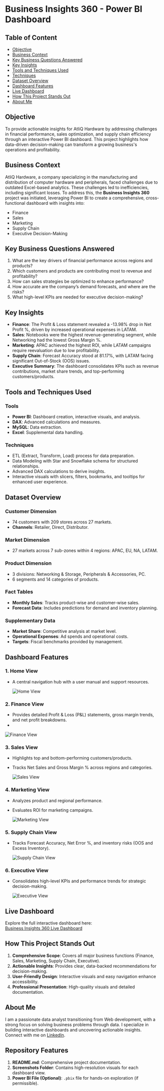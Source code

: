 # Business Insights 360 - Power BI Dashboard

## **Table of Content**
- [Objective](#objective)
- [Business Context](#business-context)
- [Key Business Questions Answered](#key-business-questions-answered)
- [Key Insights](#key-insights)
- [Tools and Techniques Used](#tools-and-techniques-used)
- [Techniques](#techniques)
- [Dataset Overview](#dataset-overview)
- [Dashboard Features](#dashboard-features)
- [Live Dashboard](#live-dashboard)
- [How This Project Stands Out](#how-this-project-stands-out)
- [About Me](#about-me)



## **Objective**
To provide actionable insights for AtliQ Hardware by addressing challenges in financial performance, sales optimization, and supply chain efficiency through an interactive Power BI dashboard. This project highlights how data-driven decision-making can transform a growing business's operations and profitability.


## **Business Context**
AtliQ Hardware, a company specializing in the manufacturing and distribution of computer hardware and peripherals, faced challenges due to outdated Excel-based analytics. These challenges led to inefficiencies, including significant losses. To address this, the **Business Insights 360** project was initiated, leveraging Power BI to create a comprehensive, cross-functional dashboard with insights into:
- Finance
- Sales
- Marketing
- Supply Chain
- Executive Decision-Making



## **Key Business Questions Answered**
1. What are the key drivers of financial performance across regions and products?
2. Which customers and products are contributing most to revenue and profitability?
3. How can sales strategies be optimized to enhance performance?
4. How accurate are the company’s demand forecasts, and where are the risks?
5. What high-level KPIs are needed for executive decision-making?



## **Key Insights**
- **Finance**: The Profit & Loss statement revealed a -13.98% drop in Net Profit %, driven by increased operational expenses in LATAM.
- **Sales**: Notebooks were the highest revenue-generating segment, while Networking had the lowest Gross Margin %.
- **Marketing**: APAC achieved the highest ROI, while LATAM campaigns require reevaluation due to low profitability.
- **Supply Chain**: Forecast Accuracy stood at 81.17%, with LATAM facing significant Out-of-Stock (OOS) issues.
- **Executive Summary**: The dashboard consolidates KPIs such as revenue contributions, market share trends, and top-performing customers/products.



## **Tools and Techniques Used**
### **Tools**
- **Power BI**: Dashboard creation, interactive visuals, and analysis.
- **DAX**: Advanced calculations and measures.
- **MySQL**: Data extraction.
- **Excel**: Supplemental data handling.

### **Techniques**
- ETL (Extract, Transform, Load) process for data preparation.
- Data Modeling with Star and Snowflake schema for structured relationships.
- Advanced DAX calculations to derive insights.
- Interactive visuals with slicers, filters, bookmarks, and tooltips for enhanced user experience.



## **Dataset Overview**

### Customer Dimension
- 74 customers with 209 stores across 27 markets.
- **Channels**: Retailer, Direct, Distributor.

### Market Dimension
- 27 markets across 7 sub-zones within 4 regions: APAC, EU, NA, LATAM.

### Product Dimension
- 3 divisions: Networking & Storage, Peripherals & Accessories, PC.
- 6 segments and 14 categories of products.

### Fact Tables
- **Monthly Sales**: Tracks product-wise and customer-wise sales.
- **Forecast Data**: Includes predictions for demand and inventory planning.

### Supplementary Data
- **Market Share**: Competitive analysis at market level.
- **Operational Expenses**: Ad spends and operational costs.
- **Targets**: Fiscal benchmarks provided by management.



## **Dashboard Features**
### **1. Home View**
- A central navigation hub with a user manual and support resources.

  ![Home View](path/to/home_view_image.png)

### **2. Finance View**
- Provides detailed Profit & Loss (P&L) statements, gross margin trends, and net profit breakdowns.
- 
![Finance View](path/to/finance_view_image.png)


### **3. Sales View**
- Highlights top and bottom-performing customers/products.
- Tracks Net Sales and Gross Margin % across regions and categories.

  ![Sales View](path/to/sales_view_image.png)

### **4. Marketing View**
- Analyzes product and regional performance.
- Evaluates ROI for marketing campaigns.

  ![Marketing View](path/to/marketing_view_image.png)

### **5. Supply Chain View**
- Tracks Forecast Accuracy, Net Error %, and inventory risks (OOS and Excess Inventory).

  ![Supply Chain View](path/to/supply_chain_view_image.png)

### **6. Executive View**
- Consolidates high-level KPIs and performance trends for strategic decision-making.

  ![Executive View](path/to/executive_view_image.png)




## **Live Dashboard**
Explore the full interactive dashboard here:  
[Business Insights 360 Live Dashboard](https://app.powerbi.com/view?r=eyJrIjoiMDY4YmIwYTQtOGMyYi00ZGE4LWE0NDgtZTMwYzQyODY3MzhmIiwidCI6ImM2ZTU0OWIzLTVmNDUtNDAzMi1hYWU5LWQ0MjQ0ZGM1YjJjNCJ9)



## **How This Project Stands Out**
1. **Comprehensive Scope**: Covers all major business functions (Finance, Sales, Marketing, Supply Chain, Executive).
2. **Actionable Insights**: Provides clear, data-backed recommendations for decision-making.
3. **User-Friendly Design**: Interactive visuals and easy navigation enhance accessibility.
4. **Professional Presentation**: High-quality visuals and detailed documentation.



## **About Me**
I am a passionate data analyst transitioning from Web development, with a strong focus on solving business problems through data. I specialize in building interactive dashboards and uncovering actionable insights. Connect with me on [LinkedIn](#https://www.linkedin.com/in/amrutha-manoharan/).



## **Repository Features**
1. **README.md**: Comprehensive project documentation.
2. **Screenshots Folder**: Contains high-resolution visuals for each dashboard view.
3. **Power BI File (Optional)**: `.pbix` file for hands-on exploration (if permissible).


